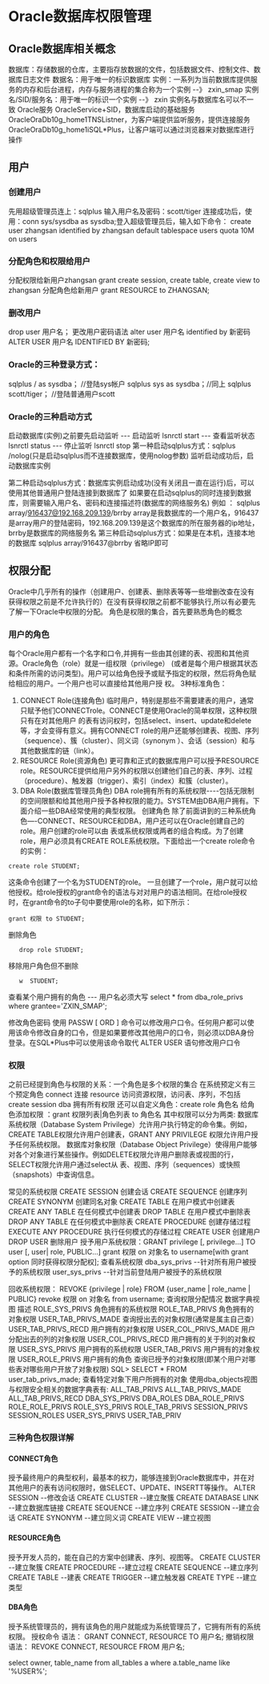 # Oracle数据库权限管理

## Oracle数据库相关概念
数据库：存储数据的仓库，主要指存放数据的文件，包括数据文件、控制文件、数据库日志文件
数据名：用于唯一的标识数据库
实例：一系列为当前数据库提供服务的内存和后台进程，内存与服务进程的集合称为一个实例 --》 zxin_smap
实例名/SID/服务名：用于唯一的标识一个实例  --》 zxin
实例名与数据库名可以不一致
Oracle服务
OracleService+SID，数据库启动的基础服务
OracleOraDb10g_home1TNSListner，为客户端提供监听服务，提供连接服务
OracleOraDb10g_home1iSQL*Plus，让客户端可以通过浏览器来对数据库进行操作
## 用户

### 创建用户
先用超级管理员连上：sqlplus
输入用户名及密码：scott/tiger
连接成功后，使用：conn sys/sysdba as sysdba;登入超级管理员后，输入如下命令：
create user zhangsan identified by zhangsan default tablespace users quota 10M on users
### 分配角色和权限给用户
分配权限给新用户zhangsan
grant create session, create table, create view to zhangsan
分配角色给新用户
grant RESOURCE to ZHANGSAN;
### 删改用户
drop user 用户名；
更改用户密码语法
alter user 用户名 identified by 新密码
ALTER USER 用户名 IDENTIFIED BY 新密码;

### Oracle的三种登录方式：
sqlplus / as sysdba；  //登陆sys帐户
sqlplus sys as sysdba；//同上
sqlplus scott/tiger；  //登陆普通用户scott
### Oracle的三种启动方式
启动数据库(实例)之前要先启动监听
--- 启动监听
lsnrctl start
--- 查看监听状态
lsnrctl status
--- 停止监听
lsnrctl stop
第一种启动sqlplus方式：sqlplus /nolog(只是启动sqlplus而不连接数据库，使用nolog参数)
监听启动成功后，启动数据库实例

第二种启动sqlplus方式：数据库实例启动成功(没有关闭且一直在运行)后，可以使用其他普通用户登陆连接到数据库了
如果要在启动sqlplus的同时连接到数据库，则需要输入用户名、密码和连接描述符(数据库的网络服务名)
例如 ： sqlplus array/916437@192.168.209.139/brrby
array是我数据库的一个用户名，916437是array用户的登陆密码，192.168.209.139是这个数据库的所在服务器的ip地址，brrby是数据库的网络服务名
第三种启动sqlplus方式：如果是在本机，连接本地的数据库
sqlplus array/916437@brrby
省略IP即可
## 权限分配
Oracle中几乎所有的操作（创建用户、创建表、删除表等等一些增删改查在没有获得权限之前是不允许执行的）在没有获得权限之前都不能够执行,所以有必要先了解一下Oracle中权限的分配。
角色是权限的集合，首先要熟悉角色的概念
### 用户的角色
每个Oracle用户都有一个名字和口令,并拥有一些由其创建的表、视图和其他资源。Oracle角色（role）就是一组权限（privilege） (或者是每个用户根据其状态和条件所需的访问类型)。用户可以给角色授予或赋予指定的权限，然后将角色赋给相应的用户。一个用户也可以直接给其他用户授 权。
3种标准角色：
1. CONNECT Role(连接角色)
临时用户，特别是那些不需要建表的用户，通常只赋予他们CONNECTrole。CONNECT是使用Oracle的简单权限，这种权限只有在对其他用户 的表有访问权时，包括select、insert、update和delete等，才会变得有意义。拥有CONNECT role的用户还能够创建表、视图、序列（sequence）、簇（cluster）、同义词（synonym ）、会话（session）和与其他数据库的链（link）。
2. RESOURCE Role(资源角色)
更可靠和正式的数据库用户可以授予RESOURCE role。RESOURCE提供给用户另外的权限以创建他们自己的表、序列、过程（procedure）、触发器（trigger）、索引（index）和簇（cluster）。
3. DBA Role(数据库管理员角色)
DBA role拥有所有的系统权限----包括无限制的空间限额和给其他用户授予各种权限的能力。SYSTEM由DBA用户拥有。下面介绍一些DBA经常使用的典型权限。
创建角色
除了前面讲到的三种系统角色—-CONNECT、RESOURCE和DBA，用户还可以在Oracle创建自己的role。用户创建的role可以由 表或系统权限或两者的组合构成。为了创建role，用户必须具有CREATE ROLE系统权限。下面给出一个create role命令的实例：
```
create role STUDENT;
```
这条命令创建了一个名为STUDENT的role。
一旦创建了一个role，用户就可以给他授权。给role授权的grant命令的语法与对对用户的语法相同。在给role授权时，在grant命令的to子句中要使用role的名称，如下所示：
```
grant 权限 to STUDENT;
```
删除角色
```
   drop role STUDENT;
```
移除用户角色但不删除
```
   w  STUDENT;
```
查看某个用户拥有的角色
--- 用户名必须大写
select * from dba_role_privs where grantee='ZXIN_SMAP';

修改角色密码
使用 PASSW [ ORD ] 命令可以修改用户口令。任何用户都可以使用该命令修改自身的口令，但是如果要修改其他用户的口令，则必须以DBA身份登录。在SQL*Plus中可以使用该命令取代 ALTER  USER 语句修改用户口令
### 权限
之前已经提到角色与权限的关系：一个角色是多个权限的集合
在系统预定义有三个预定角色
connect 连接
resource 访问资源权限，访问表、序列，不包括create session 
dba 拥有所有权限
还可以自定义角色：create role 角色名
给角色添加权限 ：grant 权限列表|角色列表 to 角色名
其中权限可以分为两类:
数据库系统权限（Database System Privilege）允许用户执行特定的命令集。例如，CREATE TABLE权限允许用户创建表，GRANT ANY PRIVILEGE 权限允许用户授予任何系统权限。
数据库对象权限（Database Object Privilege）使得用户能够对各个对象进行某些操作。例如DELETE权限允许用户删除表或视图的行，SELECT权限允许用户通过select从 表、视图、序列（sequences）或快照 （snapshots）中查询信息。

常见的系统权限
   CREATE SESSION                     创建会话
   CREATE SEQUENCE                    创建序列
   CREATE SYNONYM                     创建同名对象
   CREATE TABLE                       在用户模式中创建表
   CREATE ANY TABLE                   在任何模式中创建表
   DROP TABLE                         在用户模式中删除表
   DROP ANY TABLE                     在任何模式中删除表
   CREATE PROCEDURE                   创建存储过程
   EXECUTE ANY PROCEDURE              执行任何模式的存储过程
   CREATE USER                        创建用户
   DROP USER                          删除用户
授予用户系统权限：GRANT privilege [, privilege...] TO user [, user| role, PUBLIC...]
grant 权限 on 对象名 to username[with grant option 同时获得权限分配权];
查看系统权限
dba_sys_privs  --针对所有用户被授予的系统权限
user_sys_privs --针对当前登陆用户被授予的系统权限

回收系统权限：   REVOKE {privilege | role} FROM {user_name | role_name | PUBLIC}
revoke 权限 on 对象名 from username;
查询权限分配情况
数据字典视图                      描述
ROLE_SYS_PRIVS            角色拥有的系统权限
ROLE_TAB_PRIVS            角色拥有的对象权限
USER_TAB_PRIVS_MADE      查询授出去的对象权限(通常是属主自己查）
USER_TAB_PRIVS_RECD      用户拥有的对象权限
USER_COL_PRIVS_MADE      用户分配出去的列的对象权限
USER_COL_PRIVS_RECD      用户拥有的关于列的对象权限
USER_SYS_PRIVS            用户拥有的系统权限
USER_TAB_PRIVS            用户拥有的对象权限
USER_ROLE_PRIVS       用户拥有的角色
查询已授予的对象权限(即某个用户对哪些表对哪些用户开放了对象权限)
    SQL> SELECT * FROM user_tab_privs_made; 
 查看特定对象下用户所拥有的对象
使用dba_objects视图
与权限安全相关的数据字典表有:
ALL_TAB_PRIVS
ALL_TAB_PRIVS_MADE
ALL_TAB_PRIVS_RECD
DBA_SYS_PRIVS
DBA_ROLES
DBA_ROLE_PRIVS
ROLE_ROLE_PRIVS
ROLE_SYS_PRIVS
ROLE_TAB_PRIVS
SESSION_PRIVS
SESSION_ROLES
USER_SYS_PRIVS
USER_TAB_PRIV
### 三种角色权限详解
#### CONNECT角色
授予最终用户的典型权利，最基本的权力，能够连接到Oracle数据库中，并在对其他用户的表有访问权限时，做SELECT、UPDATE、INSERTT等操作。
 ALTER SESSION --修改会话
CREATE CLUSTER --建立聚簇
CREATE DATABASE LINK --建立数据库链接
CREATE SEQUENCE --建立序列
CREATE SESSION --建立会话
CREATE SYNONYM --建立同义词 
CREATE VIEW --建立视图
#### RESOURCE角色
 授予开发人员的，能在自己的方案中创建表、序列、视图等。
CREATE CLUSTER --建立聚簇
CREATE PROCEDURE --建立过程
CREATE SEQUENCE --建立序列
CREATE TABLE --建表
CREATE TRIGGER --建立触发器
CREATE TYPE --建立类型
#### DBA角色
授予系统管理员的，拥有该角色的用户就能成为系统管理员了，它拥有所有的系统权限。
授权命令 语法： GRANT CONNECT, RESOURCE TO 用户名;
撤销权限 语法： REVOKE CONNECT, RESOURCE FROM 用户名;

select owner, table_name from all_tables a where a.table_name like '%USER%';